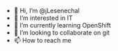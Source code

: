 - 👋 Hi, I’m @jLesenechal
- 👀 I’m interested in IT
- 🌱 I’m currently learning OpenShift
- 💞️ I’m looking to collaborate on git
- 📫 How to reach me 

<!---
jLesenechal/jLesenechal is a ✨ special ✨ repository because its `README.md` (this file) appears on your GitHub profile.
You can click the Preview link to take a look at your changes.
--->
